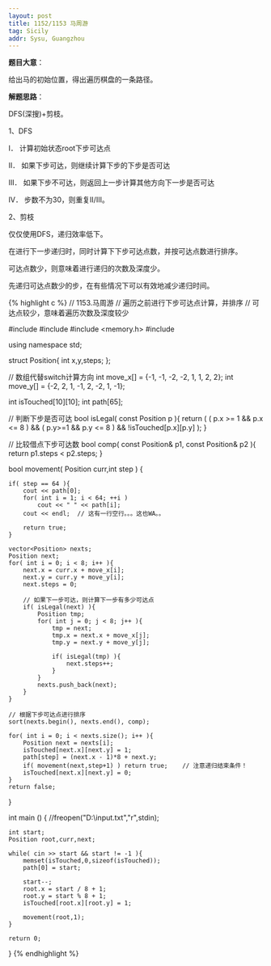 ```yaml
---
layout: post
title: 1152/1153 马周游
tag: Sicily
addr: Sysu, Guangzhou
---
```


__题目大意__：

给出马的初始位置，得出遍历棋盘的一条路径。

__解题思路__：

DFS(深搜)+剪枝。

1、DFS

I．    计算初始状态root下步可达点

II．   如果下步可达，则继续计算下步的下步是否可达

III．  如果下步不可达，则返回上一步计算其他方向下一步是否可达

IV．  步数不为30，则重复II/III。

2、剪枝

仅仅使用DFS，递归效率低下。

在进行下一步递归时，同时计算下下步可达点数，并按可达点数进行排序。

可达点数少，则意味着进行递归的次数及深度少。

先递归可达点数少的步，在有些情况下可以有效地减少递归时间。

{% highlight c %}
// 1153.马周游
// 遍历之前进行下步可达点计算，并排序
// 可达点较少，意味着遍历次数及深度较少

#include <iostream>
#include <vector>
#include <memory.h>
#include <algorithm>

using namespace std;

struct Position{
    int x,y,steps;
};

// 数组代替switch计算方向
int move_x[] = {-1, -1, -2, -2, 1, 1, 2, 2};
int move_y[] = {-2, 2, 1, -1, 2, -2, 1, -1};

int isTouched[10][10];
int path[65];

// 判断下步是否可达
bool isLegal( const Position p ){
    return ( ( p.x >= 1 && p.x <= 8 ) && ( p.y>=1 && p.y <= 8 ) && !isTouched[p.x][p.y] );
}

// 比较借点下步可达数
bool comp( const Position& p1, const Position& p2 ){
    return p1.steps < p2.steps;
}

bool movement( Position curr,int step ) {

    if( step == 64 ){
        cout << path[0];
        for( int i = 1; i < 64; ++i )
            cout << " " << path[i];
        cout << endl;  // 这有一行空行。。。这也WA。。

        return true;
    }

    vector<Position> nexts;
    Position next;
    for( int i = 0; i < 8; i++ ){
        next.x = curr.x + move_x[i];
        next.y = curr.y + move_y[i];
        next.steps = 0;

        // 如果下一步可达，则计算下一步有多少可达点
        if( isLegal(next) ){
            Position tmp;
            for( int j = 0; j < 8; j++ ){
                tmp = next;
                tmp.x = next.x + move_x[j];
                tmp.y = next.y + move_y[j];

                if( isLegal(tmp) ){
                    next.steps++;
                }
            }
            nexts.push_back(next);
        }
    }

    // 根据下步可达点进行排序
    sort(nexts.begin(), nexts.end(), comp);

    for( int i = 0; i < nexts.size(); i++ ){
        Position next = nexts[i];
        isTouched[next.x][next.y] = 1;
        path[step] = (next.x - 1)*8 + next.y;
        if( movement(next,step+1) ) return true;    // 注意递归结束条件！
        isTouched[next.x][next.y] = 0;
    }
    return false;
}

int main () {
    //freopen("D:\\input.txt","r",stdin);

    int start;
    Position root,curr,next;

    while( cin >> start && start != -1 ){
        memset(isTouched,0,sizeof(isTouched));
        path[0] = start;

        start--;
        root.x = start / 8 + 1;
        root.y = start % 8 + 1;
        isTouched[root.x][root.y] = 1;

        movement(root,1);
    }

    return 0;
}
{% endhighlight %}